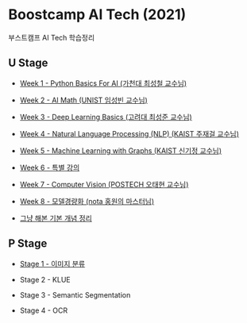 # Boostcamp AI Tech (2021)

부스트캠프 AI Tech 학습정리

## U Stage

* [Week 1 - Python Basics For AI (가천대 최성철 교수님)](./Week1/README.md)

* [Week 2 - AI Math (UNIST 임성빈 교수님)](./Week2/README.md)

* [Week 3 - Deep Learning Basics (고려대 최성준 교수님)](./Week3/README.md)

* [Week 4 - Natural Language Processing (NLP) (KAIST 주재걸 교수님)](./Week4/README.md) 

* [Week 5 - Machine Learning with Graphs (KAIST 신기정 교수님)](./Week5/README.md)

* [Week 6 - 특별 강의](./Week6/README.md)

* [Week 7 - Computer Vision (POSTECH 오태현 교수님)](./Week7/README.md)

* [Week 8 - 모델경량화 (nota 홍원의 마스터님)](./Week8/README.md)

* [그냥 해본 기본 개념 정리](./etc/21-03-24.md)

## P Stage

* [Stage 1 - 이미지 분류](./P-Stage-1/README.md)

* Stage 2 - KLUE

* Stage 3 - Semantic Segmentation

* Stage 4 - OCR
